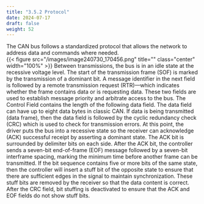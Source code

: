 ```yaml
---
title: "3.5.2 Protocol"
date: 2024-07-17
draft: false
weight: 52
---
```


The CAN bus follows a standardized protocol that allows the network to address data and commands where needed.   
{{< figure src="/images/image240730_170456.png" title="" class="center" width="100%" >}}
Between transmissions, the bus is in an idle state at the recessive voltage level. The start of the transmission frame (SOF) is marked by the transmission of a dominant bit. A message identifier in the next field is followed by a remote transmission request (RTR)—which indicates whether the frame contains data or is requesting data. These two fields are used to establish message priority and arbitrate access to the bus. The Control Field contains the length of the following data field. The data field can have up to eight data bytes in classic CAN. If data is being transmitted (data frame), then the data field is followed by the cyclic redundancy check (CRC) which is used to check for transmission errors. At this point, the driver puts the bus into a recessive state so the receiver can acknowledge (ACK) successful receipt by asserting a dominant state. The ACK bit is surrounded by delimiter bits on each side. After the ACK bit, the controller sends a seven-bit end-of-frame (EOF) message followed by a seven-bit interframe spacing, marking the minimum time before another frame can be transmitted. If the bit sequence contains five or more bits of the same state, then the controller will insert a stuff bit of the opposite state to ensure that there are sufficient edges in the signal to maintain synchronization. These stuff bits are removed by the receiver so that the data content is correct. After the CRC field, bit stuffing is deactivated to ensure that the ACK and EOF fields do not show stuff bits.


